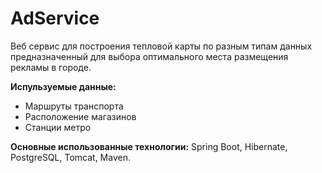 # AdService

Веб сервис для построения тепловой карты по разным типам данных предназначенный для выбора оптимального места размещения рекламы в городе.

**Испульзуемые данные:**
- Маршруты транспорта
- Расположение магазинов
- Станции метро

**Основные использованные технологии:** Spring Boot, Hibernate, PostgreSQL, Tomcat, Maven.
